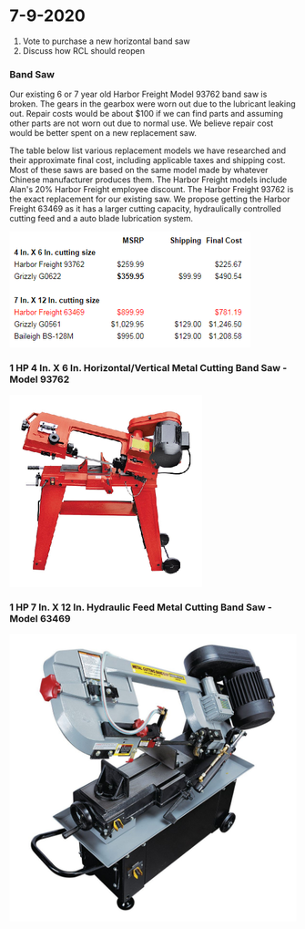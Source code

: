 # 7-9-2020

1. Vote to purchase a new horizontal band saw
2. Discuss how RCL should reopen



### Band Saw

Our existing 6 or 7 year old Harbor Freight Model 93762 band saw is broken. The gears in the gearbox were worn out due to the lubricant leaking out. Repair costs would be about $100 if we can find parts and assuming other parts are not worn out due to normal use. We believe repair cost would be better spent on a new replacement saw.

The table below list various replacement models we have researched and their approximate final cost, including applicable taxes and shipping cost. Most of these saws are based on the same model made by whatever Chinese manufacturer produces them. The Harbor Freight models include Alan's 20% Harbor Freight employee discount. The Harbor Freight 93762 is the exact replacement for our existing saw. We propose getting the Harbor Freight 63469 as it has a larger cutting capacity, hydraulically controlled cutting feed and a auto blade lubrication system.

![](../../.gitbook/assets/image%20%2895%29.png)



### 1 HP 4 In. X 6 In. Horizontal/Vertical Metal Cutting Band Saw - Model 93762

![](../../.gitbook/assets/image%20%2892%29.png)



### 1 HP 7 In. X 12 In. Hydraulic Feed Metal Cutting Band Saw - Model 63469



![](../../.gitbook/assets/image%20%2896%29.png)



